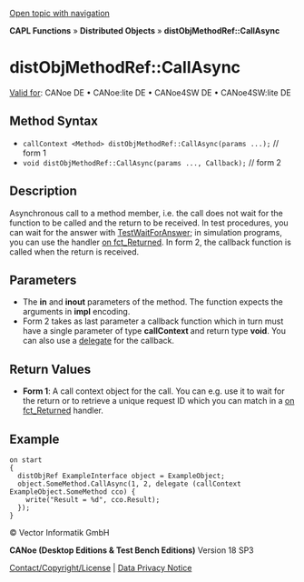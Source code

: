[Open topic with navigation](../../../../../CANoeDEFamily.htm#Topics/CAPLFunctions/DistributedObjects/Methods/CAPLfunctiondistObjMethodRefCallAsync.md)

**CAPL Functions** » **Distributed Objects** » **distObjMethodRef::CallAsync**

# distObjMethodRef::CallAsync

[Valid for](../../../Shared/FeatureAvailability.md): CANoe DE • CANoe:lite DE • CANoe4SW DE • CANoe4SW:lite DE

## Method Syntax

- `callContext <Method> distObjMethodRef::CallAsync(params ...);` // form 1
- `void distObjMethodRef::CallAsync(params ..., Callback);` // form 2

## Description

Asynchronous call to a method member, i.e. the call does not wait for the function to be called and the return to be received. In test procedures, you can wait for the answer with [TestWaitForAnswer](../../Test/Functions/CAPLfunctionTestWaitForAnswer.md); in simulation programs, you can use the handler [on fct_Returned](../../CommunicationObjects/EventProcedures/CAPLfunctionOnfctReturned.md). In form 2, the callback function is called when the return is received.

## Parameters

- The **in** and **inout** parameters of the method. The function expects the arguments in **impl** encoding.
- Form 2 takes as last parameter a callback function which in turn must have a single parameter of type **callContext <Method>** and return type **void**. You can also use a [delegate](../../../Shared/CAPL/General/Delegates.md) for the callback.

## Return Values

- **Form 1**: A call context object for the call. You can e.g. use it to wait for the return or to retrieve a unique request ID which you can match in a [on fct_Returned](../../CommunicationObjects/EventProcedures/CAPLfunctionOnfctReturned.md) handler.

## Example

```plaintext
on start
{
  distObjRef ExampleInterface object = ExampleObject;
  object.SomeMethod.CallAsync(1, 2, delegate (callContext ExampleObject.SomeMethod cco) {
    write("Result = %d", cco.Result);
  });
}
```

© Vector Informatik GmbH

**CANoe (Desktop Editions & Test Bench Editions)** Version 18 SP3

[Contact/Copyright/License](../../../Shared/ContactCopyrightLicense.md) | [Data Privacy Notice](https://www.vector.com/int/en/company/get-info/privacy-policy/)